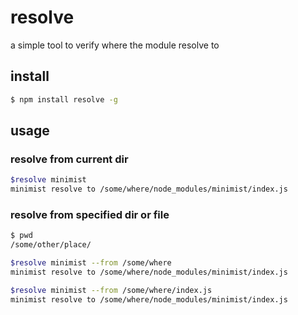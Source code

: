 # resolve

a simple tool to verify where the module resolve to

## install 

```bash
$ npm install resolve -g 
```

## usage

### resolve from current dir

```bash
$resolve minimist
minimist resolve to /some/where/node_modules/minimist/index.js
```
### resolve from specified dir or file

```bash
$ pwd
/some/other/place/

$resolve minimist --from /some/where
minimist resolve to /some/where/node_modules/minimist/index.js

$resolve minimist --from /some/where/index.js
minimist resolve to /some/where/node_modules/minimist/index.js
```
